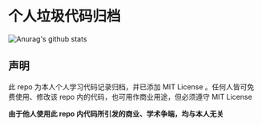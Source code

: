 # <b>个人垃圾代码归档</b>
![Anurag's github stats](https://github-readme-stats.vercel.app/api?username=Magic-Xin&show_icons=true)
## 声明

此 repo 为本人个人学习代码记录归档，并已添加 MIT License 。任何人皆可免费使用、修改该 repo 内的代码，也可用作商业用途，但必须遵守 MIT License

<b>由于他人使用此 repo 内代码所引发的商业、学术争端，均与本人无关</b>
